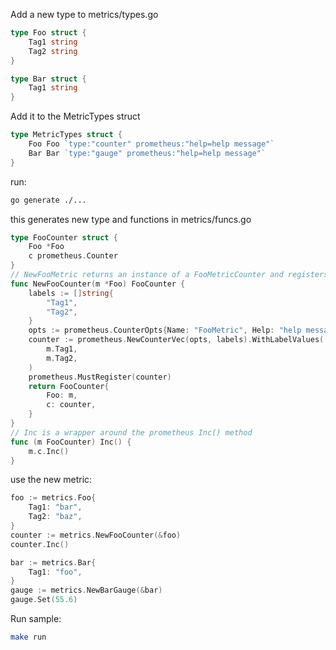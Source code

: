Add a new type to metrics/types.go
```go
type Foo struct {
	Tag1 string
	Tag2 string
}

type Bar struct {
	Tag1 string
}
```

Add it to the MetricTypes struct
```go
type MetricTypes struct {
	Foo Foo `type:"counter" prometheus:"help=help message"`
	Bar Bar `type:"gauge" prometheus:"help=help message"`
}
```

run:
```bash
go generate ./...
```

this generates new type and functions in metrics/funcs.go
```go
type FooCounter struct {
	Foo *Foo
	c prometheus.Counter
}
// NewFooMetric returns an instance of a FooMetricCounter and registers the counter with prometheus
func NewFooCounter(m *Foo) FooCounter {
	labels := []string{
		"Tag1",
		"Tag2",
	}
	opts := prometheus.CounterOpts{Name: "FooMetric", Help: "help message"}
	counter := prometheus.NewCounterVec(opts, labels).WithLabelValues(
		m.Tag1,
		m.Tag2,
	)
	prometheus.MustRegister(counter)
	return FooCounter{
		Foo: m,
		c: counter,
	}
}
// Inc is a wrapper around the prometheus Inc() method
func (m FooCounter) Inc() {
	m.c.Inc()
}
```

use the new metric:
```go
foo := metrics.Foo{
	Tag1: "bar",
	Tag2: "baz",
}
counter := metrics.NewFooCounter(&foo)
counter.Inc()

bar := metrics.Bar{
	Tag1: "foo",
}
gauge := metrics.NewBarGauge(&bar)
gauge.Set(55.6)
```

Run sample:
```bash
make run
```
